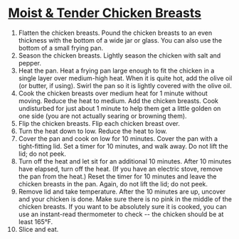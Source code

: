# [Moist & Tender Chicken Breasts](https://www.thekitchn.com/how-to-cook-moist-tender-chicken-breasts-every-time-cooking-lessons-from-the-kitchn-36891)

1. Flatten the chicken breasts. Pound the chicken breasts to an even thickness with the bottom of a wide jar or glass. You can also use the bottom of a small frying pan.
1. Season the chicken breasts. Lightly season the chicken with salt and pepper.
1. Heat the pan. Heat a frying pan large enough to fit the chicken in a single layer over medium-high heat. When it is quite hot, add the olive oil (or butter, if using). Swirl the pan so it is lightly covered with the olive oil.
1. Cook the chicken breasts over medium heat for 1 minute without moving. Reduce the heat to medium. Add the chicken breasts. Cook undisturbed for just about 1 minute to help them get a little golden on one side (you are not actually searing or browning them).
1. Flip the chicken breasts. Flip each chicken breast over.
1. Turn the heat down to low. Reduce the heat to low.
1. Cover the pan and cook on low for 10 minutes. Cover the pan with a tight-fitting lid. Set a timer for 10 minutes, and walk away. Do not lift the lid; do not peek.
1. Turn off the heat and let sit for an additional 10 minutes. After 10 minutes have elapsed, turn off the heat. (If you have an electric stove, remove the pan from the heat.) Reset the timer for 10 minutes and leave the chicken breasts in the pan. Again, do not lift the lid; do not peek.
1. Remove lid and take temperature. After the 10 minutes are up, uncover and your chicken is done. Make sure there is no pink in the middle of the chicken breasts. If you want to be absolutely sure it is cooked, you can use an instant-read thermometer to check -- the chicken should be at least 165°F.
1. Slice and eat.